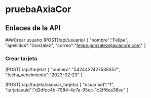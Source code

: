 # pruebaAxiaCor

## Enlaces de la API


###Crear usuario
(POST)/api/usuario/
{
    "nombre":"Felipe",
    "apellidos":"Gonzalez",
    "correo":"felipe.gonzalez@axiacore.com"
}

### Crear tarjeta
(POST) /api/tarjeta/
{
    "numero":"5424427427538352",
    "fecha_vencimiento":"2023-02-23"
}

(POST) /api/tarjeta/asociar_tarjeta/
{
    "usuarioid":"1",
    "tarjetauuid":"d2dfcc4b-7984-4c7a-95cc-1c2ff6ea38ec"
}

